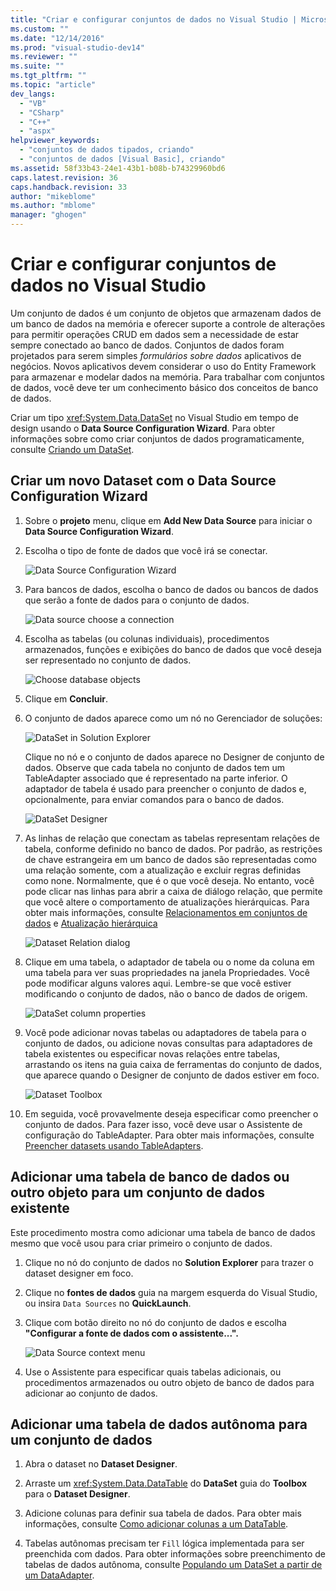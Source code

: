 ```yaml
---
title: "Criar e configurar conjuntos de dados no Visual Studio | Microsoft Docs"
ms.custom: ""
ms.date: "12/14/2016"
ms.prod: "visual-studio-dev14"
ms.reviewer: ""
ms.suite: ""
ms.tgt_pltfrm: ""
ms.topic: "article"
dev_langs: 
  - "VB"
  - "CSharp"
  - "C++"
  - "aspx"
helpviewer_keywords: 
  - "conjuntos de dados tipados, criando"
  - "conjuntos de dados [Visual Basic], criando"
ms.assetid: 58f33b43-24e1-43b1-b08b-b74329960bd6
caps.latest.revision: 36
caps.handback.revision: 33
author: "mikeblome"
ms.author: "mblome"
manager: "ghogen"
---
```

# Criar e configurar conjuntos de dados no Visual Studio
Um conjunto de dados é um conjunto de objetos que armazenam dados de um banco de dados na memória e oferecer suporte a controle de alterações para permitir operações CRUD em dados sem a necessidade de estar sempre conectado ao banco de dados. Conjuntos de dados foram projetados para serem simples *formulários sobre dados* aplicativos de negócios. Novos aplicativos devem considerar o uso do Entity Framework para armazenar e modelar dados na memória. Para trabalhar com conjuntos de dados, você deve ter um conhecimento básico dos conceitos de banco de dados.  
  
 Criar um tipo <xref:System.Data.DataSet> no Visual Studio em tempo de design usando o **Data Source Configuration Wizard**. Para obter informações sobre como criar conjuntos de dados programaticamente, consulte [Criando um DataSet](../Topic/Creating%20a%20DataSet.md).  
  
## Criar um novo Dataset com o Data Source Configuration Wizard  
  
1.  Sobre o **projeto** menu, clique em **Add New Data Source** para iniciar o **Data Source Configuration Wizard**.  
  
2.  Escolha o tipo de fonte de dados que você irá se conectar.  
  
     ![Data Source Configuration Wizard](../data-tools/media/data-source-configuration-wizard.png "Data Source Configuration Wizard")  
  
3.  Para bancos de dados, escolha o banco de dados ou bancos de dados que serão a fonte de dados para o conjunto de dados.  
  
     ![Data source choose a connection](../data-tools/media/data-source-choose-a-connection.png "Data source choose a connection")  
  
4.  Escolha as tabelas \(ou colunas individuais\), procedimentos armazenados, funções e exibições do banco de dados que você deseja ser representado no conjunto de dados.  
  
     ![Choose database objects](../data-tools/media/raddata-chose-objects.png "raddata Chose objects")  
  
5.  Clique em **Concluir**.  
  
6.  O conjunto de dados aparece como um nó no Gerenciador de soluções:  
  
     ![DataSet in Solution Explorer](../data-tools/media/dataset-in-solution-explorer.png "DataSet in Solution Explorer")  
  
     Clique no nó e o conjunto de dados aparece no Designer de conjunto de dados. Observe que cada tabela no conjunto de dados tem um TableAdapter associado que é representado na parte inferior. O adaptador de tabela é usado para preencher o conjunto de dados e, opcionalmente, para enviar comandos para o banco de dados.  
  
     ![DataSet Designer](../data-tools/media/dataset-designer.png "DataSet Designer")  
  
7.  As linhas de relação que conectam as tabelas representam relações de tabela, conforme definido no banco de dados. Por padrão, as restrições de chave estrangeira em um banco de dados são representadas como uma relação somente, com a atualização e excluir regras definidas como none. Normalmente, que é o que você deseja. No entanto, você pode clicar nas linhas para abrir a caixa de diálogo relação, que permite que você altere o comportamento de atualizações hierárquicas. Para obter mais informações, consulte [Relacionamentos em conjuntos de dados](../data-tools/relationships-in-datasets.md) e [Atualização hierárquica](../data-tools/hierarchical-update.md)  
  
     ![Dataset Relation dialog](../data-tools/media/raddata-relation-dialog.png "raddata Relation dialog")  
  
8.  Clique em uma tabela, o adaptador de tabela ou o nome da coluna em uma tabela para ver suas propriedades na janela Propriedades. Você pode modificar alguns valores aqui. Lembre\-se que você estiver modificando o conjunto de dados, não o banco de dados de origem.  
  
     ![DataSet column properties](../data-tools/media/dataset-column-properties.png "DataSet column properties")  
  
9. Você pode adicionar novas tabelas ou adaptadores de tabela para o conjunto de dados, ou adicione novas consultas para adaptadores de tabela existentes ou especificar novas relações entre tabelas, arrastando os itens na guia caixa de ferramentas do conjunto de dados, que aparece quando o Designer de conjunto de dados estiver em foco.  
  
     ![Dataset Toolbox](../data-tools/media/raddata-dataset-toolbox.png "raddata Dataset Toolbox")  
  
10. Em seguida, você provavelmente deseja especificar como preencher o conjunto de dados. Para fazer isso, você deve usar o Assistente de configuração do TableAdapter. Para obter mais informações, consulte [Preencher datasets usando TableAdapters](../data-tools/fill-datasets-by-using-tableadapters.md).  
  
## Adicionar uma tabela de banco de dados ou outro objeto para um conjunto de dados existente  
 Este procedimento mostra como adicionar uma tabela de banco de dados mesmo que você usou para criar primeiro o conjunto de dados.  
  
1.  Clique no nó do conjunto de dados no **Solution Explorer** para trazer o dataset designer em foco.  
  
2.  Clique no **fontes de dados** guia na margem esquerda do Visual Studio, ou insira `Data Sources` no **QuickLaunch**.  
  
3.  Clique com botão direito no nó do conjunto de dados e escolha **"Configurar a fonte de dados com o assistente...".**  
  
     ![Data Source context menu](../data-tools/media/data-source-context-menu.png "Data Source context menu")  
  
4.  Use o Assistente para especificar quais tabelas adicionais, ou procedimentos armazenados ou outro objeto de banco de dados para adicionar ao conjunto de dados.  
  
## Adicionar uma tabela de dados autônoma para um conjunto de dados  
  
1.  Abra o dataset no **Dataset Designer**.  
  
2.  Arraste um <xref:System.Data.DataTable> do **DataSet** guia do **Toolbox** para o **Dataset Designer**.  
  
3.  Adicione colunas para definir sua tabela de dados. Para obter mais informações, consulte [Como adicionar colunas a um DataTable](../Topic/How%20to:%20Add%20Columns%20to%20a%20DataTable.md).  
  
4.  Tabelas autônomas precisam ter `Fill` lógica implementada para ser preenchida com dados. Para obter informações sobre preenchimento de tabelas de dados autônoma, consulte [Populando um DataSet a partir de um DataAdapter](../Topic/Populating%20a%20DataSet%20from%20a%20DataAdapter.md).